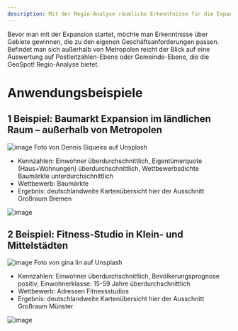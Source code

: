 ```yaml
---
description: Mit der Regio-Analyse räumliche Erkenntnisse für die Expansionsplanung gewinnen
---
```


Bevor man mit der Expansion startet, möchte man Erkenntnisse über Gebiete gewinnen, die zu den eigenen Geschäftsanforderungen passen. Befindet man sich außerhalb von Metropolen reicht der Blick auf eine Auswertung auf Postleitzahlen-Ebene oder Gemeinde-Ebene, die die GeoSpot! Regio-Analyse bietet.

# Anwendungsbeispiele

## 1 Beispiel: Baumarkt Expansion im ländlichen Raum – außerhalb von Metropolen

![image](https://github.com/gbconsite/GeoSpot/assets/47481567/056cfb5c-1c5e-47fa-9063-7135d42d0a09)
Foto von Dennis Siqueira auf Unsplash

- Kennzahlen: Einwohner überdurchschnittlich, Eigentümerquote (Haus+Wohnungen) überdurchschnittlich, Wettbewerbsdichte Baumärkte unterdurchschnittlich
- Wettbewerb: Baumärkte
- Ergebnis:  deutschlandweite Kartenübersicht hier der Ausschnitt Großraum Bremen

![image](https://github.com/gbconsite/GeoSpot/assets/47481567/a193ca1d-f99a-49ab-b357-b6b362a425c4)

## 2 Beispiel: Fitness-Studio in Klein- und Mittelstädten

![image](https://github.com/gbconsite/GeoSpot/assets/47481567/ef2a6791-ce38-4bc2-bdf7-cb11e662fabc)
Foto von gina lin auf Unsplash

- Kennzahlen: Einwohner überdurchschnittlich, Bevölkerungsprognose positiv, Einwohnerklasse: 15-59 Jahre überdurchschnittlich
- Wettbewerb: Adressen Fitnessstudios
- Ergebnis:  deutschlandweite Kartenübersicht hier der Ausschnitt Großraum Münster

![image](https://github.com/gbconsite/GeoSpot/assets/47481567/ababe7e3-75d9-45e3-8928-b933a349aeb9)

